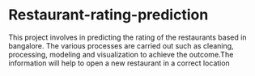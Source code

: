 # Restaurant-rating-prediction
This project involves in predicting the rating of the restaurants based in bangalore. The various processes are carried out such as cleaning, processing, modeling and visualization to achieve the outcome.The information will help to open a new restaurant in a correct location
